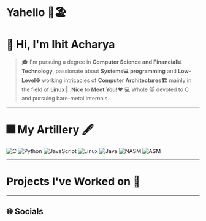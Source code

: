 # Yahello 🌴🏖️

<!--
**IhitplayzYT/IhitplayzYT** is a ✨ _special_ ✨ repository because its `README.md` (this file) appears on your GitHub profile.

Here are some ideas to get you started:

# 🔭 I’m currently working on ...
- 🌱 I’m currently learning ...
- 👯 I’m looking to collaborate on ...
- 🤔 I’m looking for help with ...
- 💬 Ask me about ...
- 📫 How to reach me: ...
- 😄 Pronouns: ...
- ⚡ Fun fact: ...
-->

# 👋 Hi, I'm Ihit Acharya

> 🎓 I'm pursuing a degree in **Computer Science and Financial📊 Technology**, passionate about **Systems💻 programming** and **Low-Level⚙️** working intricacies of **Computer Architectures🏗️** mainly in the field of **Linux🐧** .**Nice** to **Meet You!❤️**
> 💻 Whole 😻 devoted to C and pursuing bare-metal internals.

---

# 🎆 My Artillery 🖋️

![C](https://img.shields.io/badge/C-00599C?style=for-the-badge&logo=c&logoColor=white)
![Python](https://img.shields.io/badge/Python-3776AB?style=for-the-badge&logo=python&logoColor=white)
![JavaScript](https://img.shields.io/badge/JavaScript-F7DF1E?style=for-the-badge&logo=javascript&logoColor=black)
![Linux](https://img.shields.io/badge/Linux-FCC624?style=for-the-badge&logo=linux&logoColor=black)
![Java](https://img.shields.io/badge/Java-007396?style=for-the-badge&logo=openjdk&logoColor=white)
![NASM](https://img.shields.io/badge/NASM-0078D6?style=for-the-badge&logo=nasm&logoColor=white)
![ASM](https://img.shields.io/badge/ASM-000000?style=for-the-badge&logoColor=white)

---

# Projects I've Worked on 🤖 


---
## 🌐 Socials


